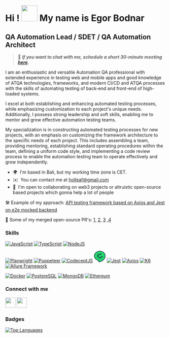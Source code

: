 Hi ! <a href="https://github.com/EgorBodnar" target="_blank" rel="noreferrer"><img src="https://em-content.zobj.net/source/noto-emoji-animations/344/raising-hands_1f64c.gif" width="50" height="50" /></a> My name is Egor Bodnar
===================================================================================================================================

QA Automation Lead / SDET / QA Automation Architect
---------------------------------------------------
> 📅 <em>**If you want to chat with me, schedule a short 30-minute meeting [here](https://calendly.com/holleaf/30min).**</em>


 I am an enthusiastic and versatile Automation QA professional with extended experience in testing web and mobile apps and good knowledge of ATQA technologies, frameworks, and modern CI/CD and ATQA processes with the skills of automating testing of back-end and front-end of high-loaded systems. 

 I excel at both establishing and enhancing automated testing processes, while emphasizing customization to each project's unique needs. Additionally, I possess strong leadership and soft skills, enabling me to mentor and grow effective automation testing teams.
  
 My specialization is in constructing automated testing processes for new projects, with an emphasis on customizing the framework architecture to the specific needs of each project. This includes assembling a team, providing mentoring, establishing standard operating procedures within the team, defining a uniform code style, and implementing a code review process to enable the automation testing team to operate effectively and grow independently.

*   🌍  I'm based in Bali, but my working time zone is CET.
*   ✉️  You can contact me at [holleaf@gmail.com](mailto:holleaf@gmail.com)
*   🤝  I'm open to collaborating on web3 projects or altruistic open-source based projects which gonna help a lot of people

🛠️ Example of my approach: [API testing framework based on Axios and Jest on e2e mocked backend](https://github.com/EgorBodnar/rest-axios-codeceptjs-allure-docker-test-example)

📜 Some of my merged open-source PR's: [1](https://github.com/codeceptjs/CodeceptJS/pull/3047), [2](https://github.com/PeterNgTr/codeceptjs-testrail/pull/37), [3](https://github.com/codeceptjs/CodeceptJS/pull/3665) ,[4](https://github.com/codeceptjs/CodeceptJS/pull/3573)

### Skills 
<p align="left">
<a href="https://developer.mozilla.org/en-US/docs/Web/JavaScript" target="_blank" rel="noreferrer"><img src="https://raw.githubusercontent.com/danielcranney/readme-generator/main/public/icons/skills/javascript-colored.svg" width="36" height="36" alt="JavaScript" /></a>
<a href="https://www.typescriptlang.org/" target="_blank" rel="noreferrer"><img src="https://raw.githubusercontent.com/danielcranney/readme-generator/main/public/icons/skills/typescript-colored.svg" width="36" height="36" alt="TypeScript" /></a>
<a href="https://nodejs.org/en/" target="_blank" rel="noreferrer"><img src="https://raw.githubusercontent.com/danielcranney/readme-generator/main/public/icons/skills/nodejs-colored.svg" width="36" height="36" alt="NodeJS" /></a>
 
 <a href="https://playwright.dev/docs/intro" target="_blank" rel="noreferrer"><img src="https://playwright.dev/img/playwright-logo.svg" width="36" height="36" alt="Playwright" /></a>
  <a href="https://pptr.dev/" target="_blank" rel="noreferrer"><img src="https://user-images.githubusercontent.com/10379601/29446482-04f7036a-841f-11e7-9872-91d1fc2ea683.png" width="36" height="36" alt="Puppeteer" /></a>
  <a href="https://codecept.io/basics/#architecture" target="_blank" rel="noreferrer"><img src="https://codecept.io/logo.svg" width="36" height="36" alt="CodeceptJS" /></a>
   <a href="https://cucumber.io/docs/installation/javascript/" target="_blank" rel="noreferrer"><img src="https://raw.githubusercontent.com/cucumber/cucumber-js/main/docs/images/logo.svg" width="36" height="36" alt="Cucumber" /></a>
   <a href="https://jestjs.io/" target="_blank" rel="noreferrer"><img src="https://jestjs.io/img/favicon/favicon.ico" width="36" height="36" alt="Jest" /></a>
    <a href="https://axios-http.com/docs/intro" target="_blank" rel="noreferrer"><img src="https://axios-http.com/assets/favicon.ico" width="36" height="36" alt="Axios" /></a>
    <a href="https://k6.io/" target="_blank" rel="noreferrer"><img src="https://k6.io/favicon-32x32.png" width="36" height="36" alt="K6" /></a>
     <a href="https://docs.qameta.io/allure/" target="_blank" rel="noreferrer"><img src="https://avatars.githubusercontent.com/u/5879127?s=200&v=4" width="36" height="36" alt="Allure Framework" /></a>

 <a href="https://docs.docker.com/" target="_blank" rel="noreferrer"><img src="https://avatars.githubusercontent.com/u/5429470?s=200&v=4" width="36" height="36" alt="Docker" /></a>
<a href="https://www.postgresql.org/" target="_blank" rel="noreferrer"><img src="https://raw.githubusercontent.com/danielcranney/readme-generator/main/public/icons/skills/postgresql-colored.svg" width="36" height="36" alt="PostgreSQL" /></a>
<a href="https://www.mongodb.com/" target="_blank" rel="noreferrer"><img src="https://raw.githubusercontent.com/danielcranney/readme-generator/main/public/icons/skills/mongodb-colored.svg" width="36" height="36" alt="MongoDB" /></a>
<a href="https://ethereum.org/en/" target="_blank" rel="noreferrer"><img src="https://raw.githubusercontent.com/danielcranney/readme-generator/main/public/icons/skills/ethereum-colored.svg" width="36" height="36" alt="Ethereum" /></a>
</p>
                    
### Connect with me

<p align="left"> <a href="https://www.github.com/EgorBodnar" target="_blank" rel="noreferrer"><img src="https://raw.githubusercontent.com/rahulbanerjee26/githubAboutMeGenerator/main/icons/github.svg" width="32" height="32" /></a> <a href="https://www.linkedin.com/in/egorbodnar/" target="_blank" rel="noreferrer"><img src="https://raw.githubusercontent.com/danielcranney/readme-generator/main/public/icons/socials/linkedin.svg" width="32" height="32" /></a></p>

### Badges

<a href="https://github.com/EgorBodnar" align="left"><img src="https://github-readme-stats.vercel.app/api/top-langs/?username=EgorBodnar&langs_count=10&title_color=0891b2&text_color=ffffff&icon_color=0891b2&bg_color=1c1917&hide_border=true&locale=en&custom_title=Top%20%Languages" alt="Top Languages" /></a>
